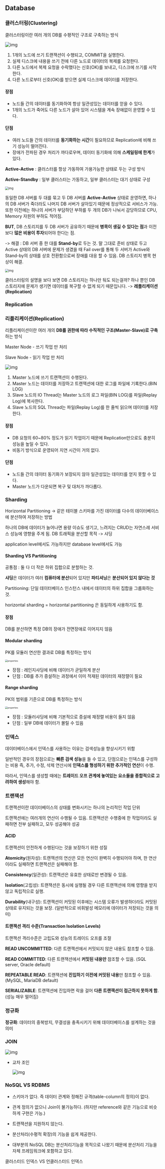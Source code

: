 ## Database

### 클러스터링(Clustering)

클러스터링이란 여러 개의 DB를 수평적인 구조로 구축하는 방식



![img](https://blog.kakaocdn.net/dn/oaVae/btqKOCg14ow/kkpZDYChulrTJvyqRVKLbk/img.png)

1. 1개의 노드에 쓰기 트랜잭션이 수행되고, COMMIT을 실행한다.
2. 실제 디스크에 내용을 쓰기 전에 다른 노드로 데이터의 복제를 요청한다.
3. 다른 노드에서 복제 요청을 수락했다는 신호(OK)를 보내고, 디스크에 쓰기를 시작한다.
4. 다른 노드로부터 신호(OK)를 받으면 실제 디스크에 데이터를 저장한다.

#### 장점

- 노드들 간의 데이터를 동기화하여 항상 일관성있는 데이터를 얻을 수 있다.
- 1개의 노드가 죽어도 다른 노드가 살아 있어 시스템을 계속 장애없이 운영할 수 있다.

#### 단점

- 여러 노드들 간의 데이터를 **동기화하는 시간**이 필요하므로 Replication에 비해 쓰기 성능이 떨어진다.
- 장애가 전파된 경우 처리가 까다로우며, 데이터 동기화에 의해 **스케일링에 한계**가 있다.

 

**Active-Active** : 클러스터를 항상 가동하여 가용가능한 상태로 두는 구성 방식

**Active-Standby** : 일부 클러스터는 가동하고, 일부 클러스터는 대기 상태로 구성



<img src="https://blog.kakaocdn.net/dn/KYdFx/btqJvS5Jkzv/qe0c198IbxfUKKWzzo2oUK/img.png" alt="img" style="zoom:67%;" />



동일한 DB 서버를 두 대를 묶고 두 DB 서버를 **Active-Active** 상태로 운영하면, 하나의 DB 서버가 죽더라도 나머지 DB 서버가 살아있기 때문에 정상적으로 서비스가 가능. 또한 이전에는 하나의 서버가 부담하던 부하를 두 개의 DB가 나눠서 감당하므로 CPU, Memory 자원의 부하도 적어짐.

**BUT**, DB 스토리지를 두 DB 서버가 공유하기 때문에 **병목이 생길 수 있다는 점**과 이전보다 **많은 비용이 투자**되어야 한다는 점.

-> 해결 : DB 서버 중 한 대를 **Stand-by**로 두는 것. 말 그대로 준비 상태로 두고 Active 상태의 DB 서버에 문제가 생겼을 때 Fail over를 통해 두 서버가 Active와 Stand-by의 상태를 상호 전환함으로써 장애를 대응 할 수 있음. DB 스토리지 병목 현상이 해결.

<img src="https://blog.kakaocdn.net/dn/kyN23/btqJpgUooV2/J6zPktniXhJdTkJdttO8i0/img.png" alt="img" style="zoom:67%;" />



클러스터링의 설명을 보다 보면 DB 스토리지는 하나만 둬도 되는걸까? 하나 뿐인 DB 스토리지에 문제가 생기면 데이터를 복구할 수 없게 되기 때문입니다. -> **레플리케이션 (Replication)**



### Replication

### 리플리케이션(Replication)

리플리케이션이란 여러 개의 **DB를 권한에 따라 수직적인 구조(Master-Slave)로 구축**하는 방식

Master Node - 쓰기 작업 만 처리 

Slave Node - 읽기 작업 만 처리



![img](https://blog.kakaocdn.net/dn/bHW2YF/btqKRO16Oln/UrvZZeMCO20q9xY0XKuKSK/img.png)

1. Master 노드에 쓰기 트랜잭션이 수행된다.
2. Master 노드는 데이터를 저장하고 트랜잭션에 대한 로그를 파일에 기록한다.(BIN LOG)
3. Slave 노드의 IO Thread는 Master 노드의 로그 파일(BIN LOG)를 파일(Replay Log)에 복사한다.
4. Slave 노드의 SQL Thread는 파일(Replay Log)를 한 줄씩 읽으며 데이터를 저장한다.

#### 장점

- DB 요청의 60~80% 정도가 읽기 작업이기 때문에 Replication만으로도 충분히 성능을 높일 수 있다.
- 비동기 방식으로 운영되어 지연 시간이 거의 없다.

#### 단점

- 노드들 간의 데이터 동기화가 보장되지 않아 일관성있는 데이터를 얻지 못할 수 있다.
- Master 노드가 다운되면 복구 및 대처가 까다롭다.





### Sharding

Horizontal Partitioning -> 같은 테이블 스키마를 가진 데이터를 다수의 데이터베이스에 분산하여 저장하는 방법

하나의 DB에 데이터가 늘어나면 용량 이슈도 생기고, 느려지는 CRUD는 자연스레 서비스 성능에 영향을 주게 됨. DB 트래픽을 분산할 목적 -> 샤딩

application level에서도 가능하지만 database level에서도 가능



#### Sharding VS Partitioning

공통점 : 둘 다 더 작은 하위 집합으로 분할하는 것. 

**샤딩**은 데이터가 여러 **컴퓨터에 분산**되어 있지만 **파티셔닝**은 **분산되어 있지 않다는 것**

Partitioning: 단일 데이터베이스 인스턴스 내에서 데이터의 하위 집합을 그룹화하는 것.

horizontal sharding = horizontal partitioning 은 동일하게 사용하기도 함.



#### 장점

DB를 분산하면 특정 DB의 장애가 전면장애로 이어지지 않음



#### Modular sharding 

PK를 모듈러 연산한 결과로 DB를 특정하는 방식

<img src="https://techblog.woowahan.com/wp-content/uploads/img/2020-07-06/thiiing-db-modular-sharding.png" alt="properties" style="zoom:50%;" />

- 장점 : 레인지샤딩에 비해 데이터가 균일하게 분산
- 단점 : DB를 추가 증설하는 과정에서 이미 적재된 데이터의 재정렬이 필요



#### Range sharding

PK의 범위를 기준으로 DB를 특정하는 방식

<img src="https://techblog.woowahan.com/wp-content/uploads/img/2020-07-06/thiiing-db-range-sharding.png" alt="properties" style="zoom:50%;" />

- 장점 : 모듈러샤딩에 비해 기본적으로 증설에 재정렬 비용이 들지 않음
- 단점 : 일부 DB에 데이터가 몰릴 수 있음





### 인덱스

데이터베이스에서 인덱스를 사용하는 이유는 검색성능을 향상시키기 위함

일반적인 경우의 장점으로는 **빠른 검색 성능**을 들 수 있고, 단점으로는 인덱스를 구성하는 비용 즉, 추가, 수정, 삭제 연산시에 **인덱스를 형성하기 위한 추가적인 연산**이 수행.

따라서, 인덱스를 생성할 때에는 **트레이드 오프 관계에 놓여있는 요소들을 종합적으로 고려하여 생성**해야 함.



### 트랜잭션

트랜잭션이란 데이터베이스의 상태를 변화시키는 하나의 논리적인 작업 단위

트랜잭션에는 여러개의 연산이 수행될 수 있음. 트랜잭션은 수행중에 한 작업이라도 실패하면 전부 실패하고, 모두 성공해야 성공



#### ACID

트랜잭션이 안전하게 수행된다는 것을 보장하기 위한 성질

**Atomicity**(원자성): 트랜잭션의 연산은 모든 연산이 완벽히 수행되어야 하며, 한 연산이라도 실패하면 트랜잭션은 실패해야 함.

**Consistency**(일관성): 트랜잭션은 유효한 상태로만 변경될 수 있음.

**Isolation**(고립성): 트랜잭션은 동시에 실행될 경우 다른 트랜잭션에 의해 영향을 받지 않고 독립적으로 실행.

**Durability**(내구성): 트랜잭션이 커밋된 이후에는 시스템 오류가 발생하더라도 커밋된 상태로 유지되는 것을 보장. (일반적으로 비휘발성 메모리에 데이터가 저장되는 것을 의미)



#### 트랜잭션 격리 수준(Transaction Isolation Levels)

트랜잭션 격리수준은 고립도와 성능의 트레이드 오프를 조절

**READ UNCOMMITTED**: 다른 트랜잭션에서 커밋되지 않은 내용도 참조할 수 있음.

**READ COMMITTED**: 다른 트랜잭션에서 **커밋된 내용만** 참조할 수 있음. (SQL server, Oracle default)

**REPEATABLE READ**: 트랜잭션에 **진입하기 이전에 커밋된 내용**만 참조할 수 있음. (MySQL, MariaDB default)

**SERIALIZABLE**: 트랜잭션에 진입하면 락을 걸어 **다른 트랜잭션이 접근하지 못하게 함**. (성능 매우 떨어짐)



### 정규화

**정규화**: 데이터의 중복방지, 무결성을 충족시키기 위해 데이터베이스를 설계하는 것을 의미





### JOIN

![img](https://t1.daumcdn.net/cfile/tistory/99473C435C0D1ECD07)



+ 교차 조인

  ![img](https://t1.daumcdn.net/cfile/tistory/99FE21365C0D1ECE14)



### NoSQL VS RDBMS

- 스키마가 없다. 즉 데이터 관계와 정해진 규격(table-column의 정의)이 없다.

- 관계 정의가 없으니 Join이 불가능하다. (하지만 reference와 같은 기능으로 비슷하게 구현은 가능.)

- 트랜잭션을 지원하지 않는다.

- 분산처리(수평적 확장)의 기능을 쉽게 제공한다.

- 대부분의 NoSQL DB는 분산처리기능을 목적으로 나왔기 때문에 분산처리 기능을 자체 프레임워크에 포함하고 있다.



클러스터드 인덱스 VS 언클러스터드 인덱스









